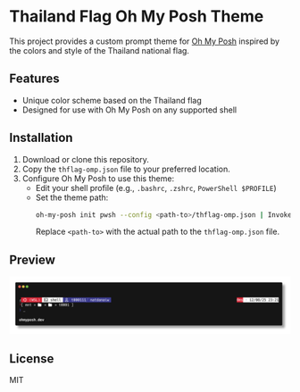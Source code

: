 # Thailand Flag Oh My Posh Theme

This project provides a custom prompt theme for [Oh My Posh](https://ohmyposh.dev/) inspired by the colors and style of the Thailand national flag.

## Features
- Unique color scheme based on the Thailand flag
- Designed for use with Oh My Posh on any supported shell

## Installation
1. Download or clone this repository.
2. Copy the `thflag-omp.json` file to your preferred location.
3. Configure Oh My Posh to use this theme:
   - Edit your shell profile (e.g., `.bashrc`, `.zshrc`, `PowerShell $PROFILE`)
   - Set the theme path:
     ```sh
     oh-my-posh init pwsh --config <path-to>/thflag-omp.json | Invoke-Expression
     ```
     Replace `<path-to>` with the actual path to the `thflag-omp.json` file.

## Preview
![Thailand Flag Oh My Posh Theme Preview](preview.png)

## License
MIT

